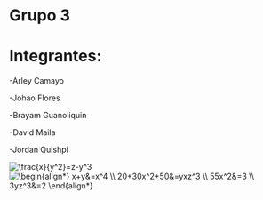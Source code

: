 # Grupo 3

# Integrantes:  

-Arley Camayo 

-Johao Flores 

-Brayam Guanoliquin 

-David Maila 

-Jordan Quishpi

<img src="https://latex.codecogs.com/svg.image?\frac{x}{y^2}=z-y^3" title="\frac{x}{y^2}=z-y^3" />

<img src="https://latex.codecogs.com/svg.image?\begin{align*}&space;x&plus;y&=x^4&space;\\&space;20&plus;30x^2&plus;50&=yxz^3&space;\\&space;55x^2&=3&space;\\&space;3yz^3&=2&space;\end{align*}" title="\begin{align*} x+y&=x^4 \\ 20+30x^2+50&=yxz^3 \\ 55x^2&=3 \\ 3yz^3&=2 \end{align*}" />
